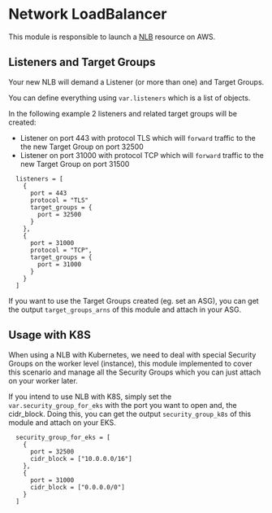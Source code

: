 # Network LoadBalancer

This module is responsible to launch a [NLB](https://docs.aws.amazon.com/elasticloadbalancing/latest/network/introduction.html) resource on AWS.

## Listeners and Target Groups

Your new NLB will demand a Listener (or more than one) and Target Groups. 

You can define everything using `var.listeners` which is a list of objects.

In the following example 2 listeners and related target groups will be created: 

* Listener on port 443 with protocol TLS which will `forward` traffic to the the new Target Group on port 32500
* Listener on port 31000 with protocol TCP which will `forward` traffic to the new Target Group on port 31500

```
  listeners = [
    {
      port = 443
      protocol = "TLS"
      target_groups = {
        port = 32500
      }
    },
    {
      port = 31000
      protocol = "TCP",
      target_groups = {
        port = 31000
      }
    }
  ]
```
If you want to use the Target Groups created (eg. set an ASG), you can get the output `target_groups_arns` of this module and attach in your ASG.

## Usage with K8S
When using a NLB with Kubernetes, we need to deal with special Security Groups on the worker level (instance), this module implemented to cover this scenario and manage all the Security Groups which you can just attach on your worker later.

If you intend to use NLB with K8S, simply set the `var.security_group_for_eks` with the port you want to open and, the cidr_block.
Doing this, you can get the output `security_group_k8s` of this module and attach on your EKS. 

```
  security_group_for_eks = [
    {
      port = 32500
      cidr_block = ["10.0.0.0/16"] 
    },
    {
      port = 31000
      cidr_block = ["0.0.0.0/0"]
    }
  ]
```
